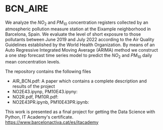 # BCN_AIRE

We analyze the $NO_2$ and $PM_{10}$ concentration registers collected by an atmospheric pollution measure station at the Eixample neighborhood in Barcelona, Spain. We evaluate the level of short exposure to those pollutants between June 2019 and July 2022 according to the Air Quality Guidelines established by the World Health Organization. By means of an Auto Regressive Integrated Moving Average (ARIMA) method we construct a one step forecast time series model to predict the $NO_2$ and $PM_{10}$ daily mean concentration levels.

The repository contains the following files

- AIR_BCN.pdf: A paper which contains a complete description and results of the project
- NO2E43.ipynp, PM10E43.ipyny:
- NO2R.pdf, PM10R.pdf: 
- NO2E43PR.ipynb, PM10E43PR.ipynb:

This work is presented as a final project for getting the Data Science with Python, IT Academy's certificate. https://www.barcelonactiva.cat/es/itacademy
